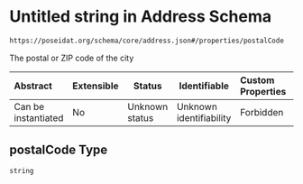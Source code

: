 # Untitled string in Address Schema

```txt
https://poseidat.org/schema/core/address.json#/properties/postalCode
```

The postal or ZIP code of the city


| Abstract            | Extensible | Status         | Identifiable            | Custom Properties | Additional Properties | Access Restrictions | Defined In                                                         |
| :------------------ | ---------- | -------------- | ----------------------- | :---------------- | --------------------- | ------------------- | ------------------------------------------------------------------ |
| Can be instantiated | No         | Unknown status | Unknown identifiability | Forbidden         | Allowed               | none                | [address.json\*](schemas/core/address.json "open original schema") |

## postalCode Type

`string`
